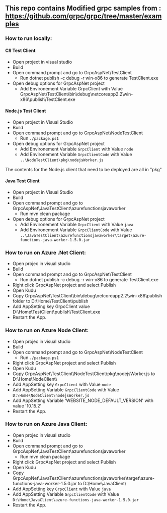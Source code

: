 

## This repo contains Modified grpc samples from : https://github.com/grpc/grpc/tree/master/examples

### How to run locally:

#### C# Test Client
- Open project in visual studio
- Build
- Open command prompt and go to GrpcAspNet\TestClient
  - Run dotnet publish -c debug -r win-x86 to generate TestClient.exe
- Open debug options for GrpcAspNet project
  - Add Environement Variable GrpcClient with Value GrpcAspNet\TestClient\bin\debug\netcoreapp2.2\win-x86\publish\TestClient.exe

#### Node.js Test Client
- Open project in Visual Studio
- Build
- Open command prompt and go to GrpcAspNet\NodeTestClient
  - Run `./package.ps1`
- Open debug options for GrpcAspNet project
  - Add Environement Variable `GrpcClient` with Value `node`
  - Add Environement Variable `GrpcClientCode` with Value `..\NodeTestClient\pkg\nodejsWorker.js`

The contents for the Node.js client that need to be deployed are all in "pkg"

#### Java Test Client
- Open project in Visual Studio
- Build
- Open command prompt and go to GrpcAspNet\JavaTestClient\azurefunctionsjavaworker
  - Run mvn clean package
- Open debug options for GrpcAspNet project
  - Add Environement Variable `GrpcClient` with Value `java`
  - Add Environement Variable `GrpcClientCode` with Value `..\JavaTestClient\azurefunctionsjavaworker\target\azure-functions-java-worker-1.5.0.jar`


### How to run on Azure .Net Client:
- Open projec in visual studio
- Build
- Open command prompt and go to GrpcAspNet\TestClient
  - Run dotnet publish -c debug -r win-x86 to generate TestClient.exe
- Right click GrpcAspNet project and select Publish 
- Open Kudu 
 - Copy GrpcAspNet\TestClient\bin\debug\netcoreapp2.2\win-x86\publish folder to D:\Home\TestClient\publish
- Add AppSetting key GrpcClient value  D:\Home\TestClient\publish\TestClient.exe
- Restart the App.

### How to run on Azure Node Client:
- Open projec in visual studio
- Build
- Open command prompt and go to GrpcAspNet\NodeTestClient
  - Run `./package.ps1`
- Right click GrpcAspNet project and select Publish 
- Open Kudu 
 - Copy GrpcAspNet\TestClient\NodeTestClient\pkg\nodejsWorker.js to D:\Home\NodeClient\
- Add AppSetting key `GrpcClient` with Value `node`
- Add AppSetting Variable `GrpcClientCode` with Value `D:\Home\NodeClient\nodejsWorker.js` 
- Add AppSetting Variable 'WEBSITE_NODE_DEFAULT_VERSION' with value '10.15.2'
- Restart the App.

### How to run on Azure Java Client:
- Open projec in visual studio
- Build
- Open command prompt and go to GrpcAspNet\JavaTestClient\azurefunctionsjavaworker
  - Run mvn clean package
- Right click GrpcAspNet project and select Publish 
- Open Kudu 
 - Copy GrpcAspNet\JavaTestClient\azurefunctionsjavaworker\target\azure-functions-java-worker-1.5.0.jar to D:\Home\JavaClient\
 - Add AppSetting key `GrpcClient` with Value `java`
 - Add AppSetting Variable `GrpcClientCode` with Value `D:\Home\JavaClient\azure-functions-java-worker-1.5.0.jar`
- Restart the App.

